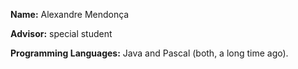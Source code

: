 **Name:** Alexandre Mendonça

**Advisor:** special student

**Programming Languages:** Java and Pascal (both, a long time ago).
